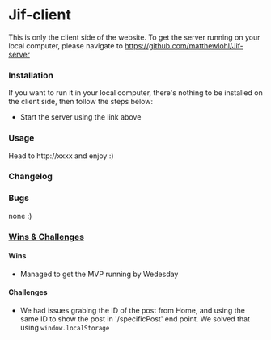 # Jif-client
This is only the client side of the website. To get the server running on your local computer, please navigate to https://github.com/matthewlohl/Jif-server

### Installation
If you want to run it in your local computer, there's nothing to be installed on the client side, then follow the steps below:
- Start the server using the link above

### Usage
Head to http://xxxx  and enjoy :)

### Changelog

### Bugs
none :)

### <u>Wins & Challenges</u>
#### Wins
- Managed to get the MVP running by Wedesday
#### Challenges


- We had issues grabing the ID of the post from Home, and using the same ID to show the post in '/specificPost' end point. We solved that using `window.localStorage`
